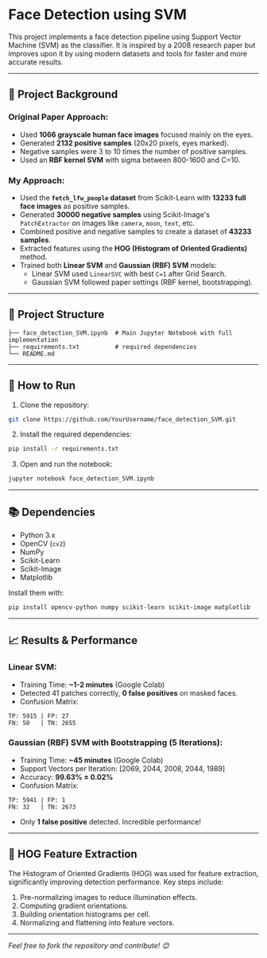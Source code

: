 # Face Detection using SVM

This project implements a face detection pipeline using Support Vector Machine (SVM) as the classifier. It is inspired by a 2008 research paper but improves upon it by using modern datasets and tools for faster and more accurate results.

---

## 📖 Project Background

### Original Paper Approach:
- Used **1066 grayscale human face images** focused mainly on the eyes.
- Generated **2132 positive samples** (20x20 pixels, eyes marked).
- Negative samples were 3 to 10 times the number of positive samples.
- Used an **RBF kernel SVM** with sigma between 800-1600 and C=10.

### My Approach:
- Used the **`fetch_lfw_people` dataset** from Scikit-Learn with **13233 full face images** as positive samples.
- Generated **30000 negative samples** using Scikit-Image's `PatchExtractor` on images like `camera`, `moon`, `text`, etc.
- Combined positive and negative samples to create a dataset of **43233 samples**.
- Extracted features using the **HOG (Histogram of Oriented Gradients)** method.
- Trained both **Linear SVM** and **Gaussian (RBF) SVM** models:
    - Linear SVM used `LinearSVC` with best `C=1` after Grid Search.
    - Gaussian SVM followed paper settings (RBF kernel, bootstrapping).

---

## 📂 Project Structure
```
├── face_detection_SVM.ipynb  # Main Jupyter Notebook with full implementation
├── requirements.txt          # required dependencies
└── README.md                 
```

---

## 🚀 How to Run

1. Clone the repository:
```bash
git clone https://github.com/YourUsername/face_detection_SVM.git
```

2. Install the required dependencies:
```bash
pip install -r requirements.txt
```

3. Open and run the notebook:
```bash
jupyter notebook face_detection_SVM.ipynb
```

---

## 📚 Dependencies
- Python 3.x
- OpenCV (`cv2`)
- NumPy
- Scikit-Learn
- Scikit-Image
- Matplotlib

Install them with:
```bash
pip install opencv-python numpy scikit-learn scikit-image matplotlib
```

---

## 📈 Results & Performance

### Linear SVM:
- Training Time: **~1-2 minutes** (Google Colab)
- Detected 41 patches correctly, **0 false positives** on masked faces.
- Confusion Matrix:
```
TP: 5915 | FP: 27  
FN: 50   | TN: 2655
```

### Gaussian (RBF) SVM with Bootstrapping (5 Iterations):
- Training Time: **~45 minutes** (Google Colab)
- Support Vectors per Iteration: [2069, 2044, 2008, 2044, 1989]
- Accuracy: **99.63% ± 0.02%**
- Confusion Matrix:
```
TP: 5941 | FP: 1  
FN: 32   | TN: 2673
```
- Only **1 false positive** detected. Incredible performance!

---

## 📖 HOG Feature Extraction
The Histogram of Oriented Gradients (HOG) was used for feature extraction, significantly improving detection performance. Key steps include:
1. Pre-normalizing images to reduce illumination effects.
2. Computing gradient orientations.
3. Building orientation histograms per cell.
4. Normalizing and flattening into feature vectors.

---



*Feel free to fork the repository and contribute! 😊*
